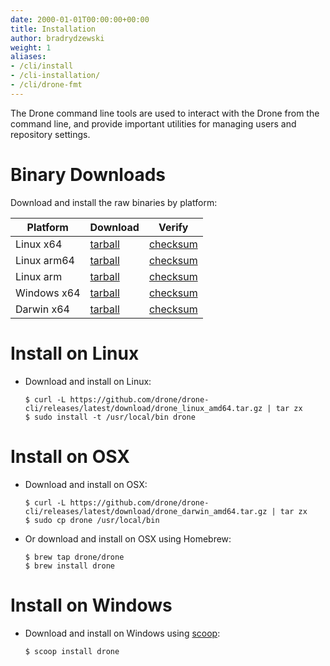 ```yaml
---
date: 2000-01-01T00:00:00+00:00
title: Installation
author: bradrydzewski
weight: 1
aliases:
- /cli/install
- /cli-installation/
- /cli/drone-fmt
---
```


The Drone command line tools are used to interact with the Drone from the command line, and provide important utilities for managing users and repository settings.

# Binary Downloads

Download and install the raw binaries by platform:

Platform	| Download | Verify
------------|----------|-------
Linux x64	| [tarball](https://github.com/drone/drone-cli/releases/latest/download/drone_linux_amd64.tar.gz)   | [checksum](https://github.com/drone/drone-cli/releases/latest/download/drone_checksums.txt)
Linux arm64	| [tarball](https://github.com/drone/drone-cli/releases/latest/download/drone_linux_arm64.tar.gz)   | [checksum](https://github.com/drone/drone-cli/releases/latest/download/drone_checksums.txt)
Linux arm	| [tarball](https://github.com/drone/drone-cli/releases/latest/download/drone_linux_arm.tar.gz)     | [checksum](https://github.com/drone/drone-cli/releases/latest/download/drone_checksums.txt)
Windows x64	| [tarball](https://github.com/drone/drone-cli/releases/latest/download/drone_windows_amd64.tar.gz) | [checksum](https://github.com/drone/drone-cli/releases/latest/download/drone_checksums.txt)
Darwin x64	| [tarball](https://github.com/drone/drone-cli/releases/latest/download/drone_darwin_amd64.tar.gz)  | [checksum](https://github.com/drone/drone-cli/releases/latest/download/drone_checksums.txt)

# Install on Linux

* Download and install on Linux:

  ```
  $ curl -L https://github.com/drone/drone-cli/releases/latest/download/drone_linux_amd64.tar.gz | tar zx
  $ sudo install -t /usr/local/bin drone
  ```

# Install on OSX

* Download and install on OSX:

  ```
  $ curl -L https://github.com/drone/drone-cli/releases/latest/download/drone_darwin_amd64.tar.gz | tar zx
  $ sudo cp drone /usr/local/bin
  ```

* Or download and install on OSX using Homebrew:

  ```
  $ brew tap drone/drone
  $ brew install drone
  ```

# Install on Windows

* Download and install on Windows using [scoop](https://scoop.sh/):

  ```
  $ scoop install drone
  ```
